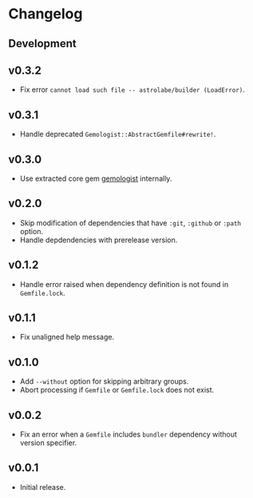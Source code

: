 # Changelog

## Development

## v0.3.2

* Fix error `cannot load such file -- astrolabe/builder (LoadError)`.

## v0.3.1

* Handle deprecated `Gemologist::AbstractGemfile#rewrite!`.

## v0.3.0

* Use extracted core gem [gemologist](https://github.com/yujinakayama/gemologist) internally.

## v0.2.0

* Skip modification of dependencies that have `:git`, `:github` or `:path` option.
* Handle depdendencies with prerelease version.

## v0.1.2

* Handle error raised when dependency definition is not found in `Gemfile.lock`.

## v0.1.1

* Fix unaligned help message.

## v0.1.0

* Add `--without` option for skipping arbitrary groups.
* Abort processing if `Gemfile` or `Gemfile.lock` does not exist.

## v0.0.2

* Fix an error when a `Gemfile` includes `bundler` dependency without version specifier.

## v0.0.1

* Initial release.
